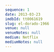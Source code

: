 ```yaml
---
sequence: 1
date: 2013-03-23
imdbId: tt0061619
slug: el-dorado-1966
venue: null
venueNotes: null
medium: Netflix
mediumNotes: null
---
```


